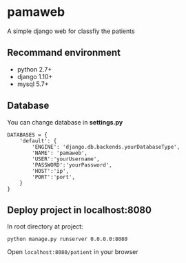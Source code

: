 # pamaweb
A simple django web for classfiy the patients

## Recommand environment 
- python 2.7+
- django 1.10+
- mysql  5.7+

## Database

You can change database in <strong>settings.py</strong>
```
DATABASES = {
    'default': {
        'ENGINE': 'django.db.backends.yourDatabaseType',
        'NAME': 'pamaweb',
        'USER':'yourUsername',
        'PASSWORD':'yourPassword',
        'HOST':'ip',
        'PORT':'port',
    }
}
```

## Deploy project in localhost:8080
In root directory at project:
```
python manage.py runserver 0.0.0.0:8080
```
Open `localhost:8080/patient` in your browser
